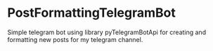 # PostFormattingTelegramBot
Simple telegram bot using library pyTelegramBotApi for creating and formatting new posts for my telegram channel.
